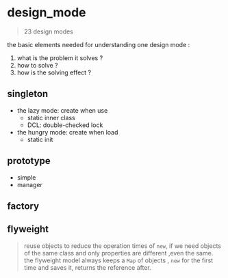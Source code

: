 # design_mode
> 23 design modes
>
the basic elements needed for understanding one design mode :
1. what is the problem it solves ?
2. how to solve ?
3. how is the solving effect ?
## singleton
  - the lazy mode: create when use
    - static inner class
    - DCL: double-checked lock
  - the hungry mode: create when load
    - static init

## prototype
 - simple 
 - manager
 
## factory
## flyweight
> reuse objects to reduce the operation times of `new`, 
> if we need objects of the same class and only properties are 
> different ,even the same.  
> the flyweight model always keeps a `Map` of objects ,
>`new` for the first time and saves it, returns the reference after.  